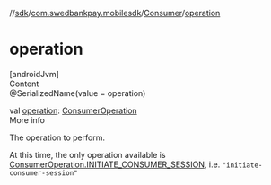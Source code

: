 //[sdk](../../../index.md)/[com.swedbankpay.mobilesdk](../index.md)/[Consumer](index.md)/[operation](operation.md)



# operation  
[androidJvm]  
Content  
@SerializedName(value = operation)  
  
val [operation](operation.md): [ConsumerOperation](../-consumer-operation/index.md)  
More info  


The operation to perform.



At this time, the only operation available is [ConsumerOperation.INITIATE_CONSUMER_SESSION](../-consumer-operation/-i-n-i-t-i-a-t-e_-c-o-n-s-u-m-e-r_-s-e-s-s-i-o-n/index.md), i.e. <code>"initiate-consumer-session"</code>

  



